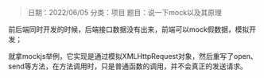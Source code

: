 > 日期：2022/06/05
分类：项目
题目：说一下mock以及其原理

前后端同时开发的时候，后端接口数据没有出来，前端可以mock假数据，模拟开发；

就拿mockjs举例，它实现是通过模拟XMLHttpRequest对象，然后重写了open、send等方法，在方法调用时，只是普通函数的调用，并不会真正的发送请求。